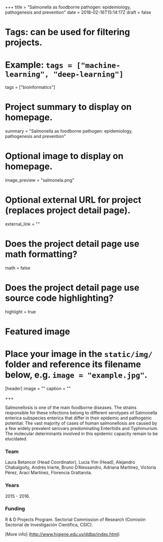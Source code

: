 +++
title = "Salmonella as foodborne pathogen: epidemiology, pathogenesis and prevention"
date = 2018-02-16T15:14:17Z
draft = false
  
# Tags: can be used for filtering projects.
# Example: `tags = ["machine-learning", "deep-learning"]`
tags = ["bioinformatics"]
  
# Project summary to display on homepage.
summary = "Salmonella as foodborne pathogen: epidemiology, pathogenesis and prevention"
  
# Optional image to display on homepage.
image_preview = "salmonela.png"
  
# Optional external URL for project (replaces project detail page).
external_link = ""
  
# Does the project detail page use math formatting?
math = false
  
# Does the project detail page use source code highlighting?
highlight = true
  
# Featured image
# Place your image in the `static/img/` folder and reference its filename below, e.g. `image = "example.jpg"`.
[header]
image = ""
caption = ""
  
+++

Salmonellosis is one of the main foodborne diseases. The strains responsible for these infections belong to different serotypes of Salmonella enterica subspecies enterica that differ in their epidemic and pathogenic potential.
The vast majority of cases of human salmonellosis are caused by a few widely prevalent serovars predominating Enteritidis and Typhimurium. The molecular determinants involved in this epidemic capacity remain to be elucidated.

### Team
Laura Betancor (Head Coordinator), Lucía Yim (Head), Alejandro Chabalgoity, Andrés Iriarte, Bruno D’Alessandro, Adriana Martínez, Victoria Pérez, Arací Martínez, Florencia Grattarola.

### Years
2015 - 2016.

### Funding
R & D Projects Program. Sectorial Commission of Research (Comisión Sectorial de Investigación Científica, CSIC).

[More info] (http://www.higiene.edu.uy/ddbp/index.html)
